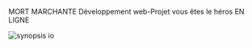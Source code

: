 MORT MARCHANTE
Développement web-Projet vous êtes le héros EN LIGNE





![synopsis io](https://user-images.githubusercontent.com/113635462/191827227-74474c2a-058a-434e-9464-f91aeb55728d.png)
